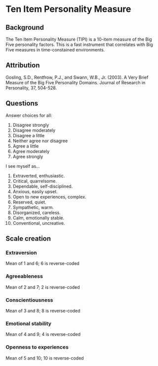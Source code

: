# Ten Item Personality Measure
## Background
The Ten Item Personality Measure (TIPI) is a 10-item measure of the Big Five personality factors. This is a fast instrument that correlates with Big Five measures in time-constained environments.

## Attribution
Gosling, S.D., Rentfrow, P.J., and Swann, W.B., Jr. (2003). A Very Brief Measure of the Big Five Personality Domains. Journal of Research in Personality, 37, 504-528.

## Questions
Answer choices for all:
1. Disagree strongly
2. Disagree moderately
3. Disagree a little
4. Neither agree nor disagree
5. Agree a little
6. Agree moderately
7. Agree strongly

I see myself as...
1. Extraverted, enthusiastic.
2. Critical, quarrelsome.
3. Dependable, self-disciplined.
4. Anxious, easily upset.
5. Open to new experiences, complex.
6. Reserved, quiet.
7. Sympathetic, warm.
8. Disorganized, careless.
9. Calm, emotionally stable.
10. Conventional, uncreative.

## Scale creation
### Extraversion
Mean of 1 and 6; 6 is reverse-coded

### Agreeableness
Mean of 2 and 7; 2 is reverse-coded

### Conscientiousness
Mean of 3 and 8; 8 is reverse-coded

### Emotional stability
Mean of 4 and 9; 4 is reverse-coded

### Openness to experiences
Mean of 5 and 10; 10 is reverse-coded
